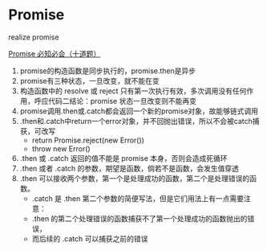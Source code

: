 # Promise
realize promise

[Promise 必知必会（十道题）](https://zhuanlan.zhihu.com/p/30797777)
1. promise的构造函数是同步执行的，promise.then是异步
2. promise有三种状态，一旦改变，就不能在变
3. 构造函数中的 resolve 或 reject 只有第一次执行有效，多次调用没有任何作用，呼应代码二结论：promise 状态一旦改变则不能再变
4. promise调用.then或.catch都会返回一个新的promise对象，故能够链式调用
5. .then和.catch中return一个error对象，并不回抛出错误，所以不会被catch捕获，可改写 
    - return Promise.reject(new Error())
    - throw new Error()
6. .then 或 .catch 返回的值不能是 promise 本身，否则会造成死循环
7. .then 或者 .catch 的参数，期望是函数，倘若不是函数，会发生值穿透
8. .then 可以接收两个参数，第一个是处理成功的函数，第二个是处理错误的函数。
    - .catch 是 .then 第二个参数的简便写法，但是它们用法上有一点需要注意：
    - .then 的第二个处理错误的函数捕获不了第一个处理成功的函数抛出的错误，
    - 而后续的 .catch 可以捕获之前的错误
